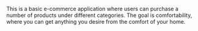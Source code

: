 This is a basic e-commerce application where users can purchase a number of products under different categories.
The goal is comfortability, where you can get anything you desire from the comfort of your home.
